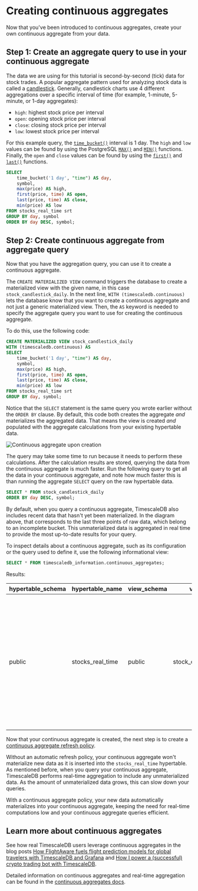 # Creating continuous aggregates

Now that you've been introduced to continuous aggregates, create your own continuous
aggregate from your data. 

## Step 1: Create an aggregate query to use in your continuous aggregate

The data we are using for this tutorial is second-by-second (tick) data for stock trades. 
A popular aggregate pattern used for analyzing stock data is called a [candlestick][candlestick]. 
Generally, candlestick charts use 4 different aggregations over a specific interval 
of time (for example, 1-minute, 5-minute, or 1-day aggregates):

* `high`: highest stock price per interval
* `open`: opening stock price per interval
* `close`: closing stock price per interval
* `low`: lowest stock price per interval 

For this example query, the [`time_bucket()`][time-bucket] interval is 1 day. The 
`high` and `low` values can be found by using the PostgreSQL [`MAX()`][max] and [`MIN()`][min] 
functions. Finally, the `open` and `close` values can be found by using the [`first()`][first] 
and [`last()`][last] functions.  

```sql
SELECT
	time_bucket('1 day', "time") AS day,
	symbol,
	max(price) AS high,
	first(price, time) AS open,
	last(price, time) AS close,
	min(price) AS low
FROM stocks_real_time srt
GROUP BY day, symbol
ORDER BY day DESC, symbol;
```

## Step 2: Create continuous aggregate from aggregate query

Now that you have the aggregation query, you can use it to create a continuous aggregate. 

The `CREATE MATERIALIZED VIEW` command triggers the database to create a materialized view with 
the given name, in this case `stock_candlestick_daily`. In the next line, 
`WITH (timescaledb.continuous)` lets the database know that you want to create a continuous 
aggregate and not just a generic materialized view. Then, the `AS` keyword is needed to specify 
the aggregate query you want to use for creating the continuous aggregate. 

To do this, use the following code:

```sql
CREATE MATERIALIZED VIEW stock_candlestick_daily
WITH (timescaledb.continuous) AS
SELECT
	time_bucket('1 day', "time") AS day,
	symbol,
	max(price) AS high,
	first(price, time) AS open,
	last(price, time) AS close,
	min(price) AS low
FROM stocks_real_time srt
GROUP BY day, symbol;
```

Notice that the `SELECT` statement is the same query you wrote earlier without the `ORDER BY` clause.
By default, this code both creates the aggregate *and* materializes the aggregated data.
That means the view is created *and* populated with the aggregate calculations from
your existing hypertable data. 

  <img class="main-content__illustration" src="https://s3.amazonaws.com/assets.timescale.com/docs/images/getting-started/continuous-aggregate.jpg" alt="Continuous aggregate upon creation"/>

The query may take some time to run because it needs to perform these calculations. 
After the calculation results are stored, querying the data from the 
continuous aggregate is much faster. Run the following query to get all the data in your 
continuous aggregate, and note how much faster this is than running the aggregate `SELECT` 
query on the raw hypertable data.

```sql
SELECT * FROM stock_candlestick_daily
ORDER BY day DESC, symbol;
```

By default, when you query a continuous aggregate, TimescaleDB also includes recent
data that hasn't yet been materialized. In the diagram above, that corresponds to the last
three points of raw data, which belong to an incomplete bucket. This unmaterialized data
is aggregated in real time to provide the most up-to-date results for your query.

<highlight type="note">
To inspect details about a continuous aggregate, such as its 
configuration or the query used to define it, use the following 
informational view:

```sql
SELECT * FROM timescaledb_information.continuous_aggregates;
```
</highlight>

Results:

|hypertable_schema|hypertable_name |view_schema|view_name              |view_owner|materialized_only|compression_enabled|materialization_hypertable_schema|materialization_hypertable_name|view_definition                                    |
|--|--|--|--|--|--|--|--|--|-----------------------------------------------------|
|public           |stocks_real_time|public     |stock_candlestick_daily|tsdbadmin |false            |false              |_timescaledb_internal            |_materialized_hypertable_11    | SELECT time_bucket('1 day'::interval, srt."time") AS day,srt.symbol, max(srt.price) AS high, first(srt.price, srt."time") AS open, last(srt.price, srt."time") AS close, min(srt.price) AS low FROM stocks_real_time srt GROUP BY day, srt.symbol|


Now that your continuous aggregate is created, the next step is to create a [continuous aggregate refresh policy][cagg-policy].

Without an automatic refresh policy, your continuous aggregate won't materialize new data as it is 
inserted into the `stocks_real_time` hypertable. As mentioned before, when you query your continuous
aggregate, TimescaleDB performs real-time aggregation to include any unmaterialized
data. As the amount of unmaterialized data grows, this can slow down your queries.

With a continuous aggregate policy, your new data automatically materializes into your continuous aggregate,
keeping the need for real-time computations low and your continuous aggregate queries efficient.


## Learn more about continuous aggregates

See how real TimescaleDB users leverage continuous aggregates in the blog posts
[How FlightAware fuels flight prediction models for global travelers with
TimescaleDB and Grafana][flightaware] and [How I power a (successful) crypto
trading bot with TimescaleDB][crypto-bot].

Detailed information on continuous aggregates and real-time aggregation can be
found in the [continuous aggregates docs][continuous-aggregates].

[flightaware]: https://blog.timescale.com/blog/how-flightaware-fuels-flight-prediction-models-with-timescaledb-and-grafana/
[crypto-bot]: https://blog.timescale.com/blog/how-i-power-a-successful-crypto-trading-bot-with-timescaledb/

[continuous-aggregates]: /how-to-guides/continuous-aggregates
[candlestick]: https://en.wikipedia.org/wiki/Candlestick_chart
[time-bucket]: /api/:currentVersion:/hyperfunctions/time_bucket/
[max]: https://www.postgresql.org/docs/current/tutorial-agg.html
[min]: https://www.postgresql.org/docs/current/tutorial-agg.html
[first]: /api/:currentVersion:/hyperfunctions/first/
[last]: /api/:currentVersion:/hyperfunctions/last/
[cagg-policy]: /getting-started/create-cagg/create-cagg-policy/